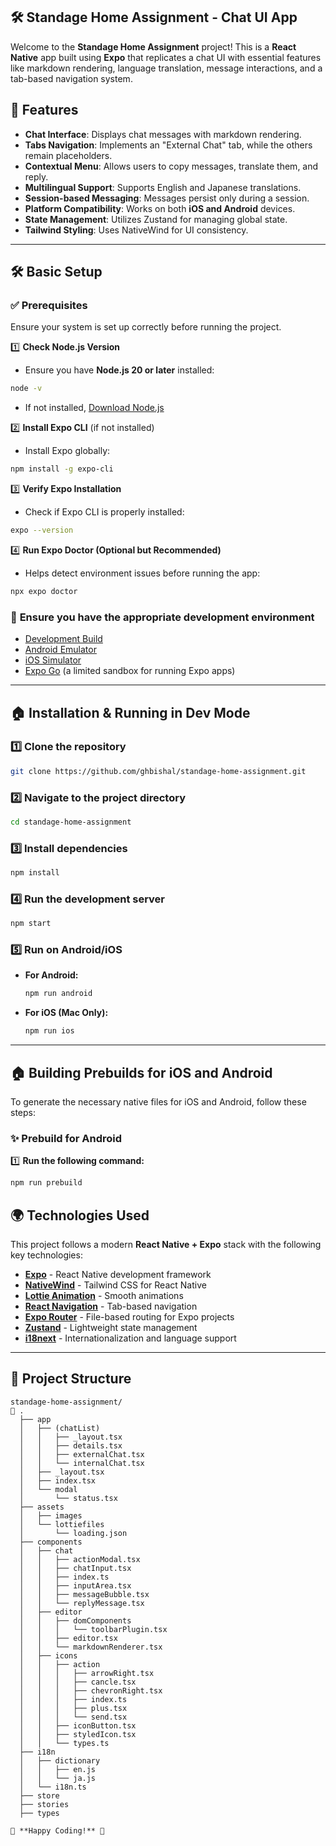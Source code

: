 ## 🛠️ Standage Home Assignment - Chat UI App

Welcome to the **Standage Home Assignment** project! This is a **React Native** app built using **Expo** that replicates a chat UI with essential features like markdown rendering, language translation, message interactions, and a tab-based navigation system.

## 🚀 Features

- **Chat Interface**: Displays chat messages with markdown rendering.
- **Tabs Navigation**: Implements an "External Chat" tab, while the others remain placeholders.
- **Contextual Menu**: Allows users to copy messages, translate them, and reply.
- **Multilingual Support**: Supports English and Japanese translations.
- **Session-based Messaging**: Messages persist only during a session.
- **Platform Compatibility**: Works on both **iOS and Android** devices.
- **State Management**: Utilizes Zustand for managing global state.
- **Tailwind Styling**: Uses NativeWind for UI consistency.

---

## 🛠️ Basic Setup

### ✅ **Prerequisites**

Ensure your system is set up correctly before running the project.

1️⃣ **Check Node.js Version**

- Ensure you have **Node.js 20 or later** installed:

```sh
node -v
```

- If not installed, [Download Node.js](https://nodejs.org/)

2️⃣ **Install Expo CLI** (if not installed)

- Install Expo globally:

```sh
npm install -g expo-cli
```

3️⃣ **Verify Expo Installation**

- Check if Expo CLI is properly installed:

```sh
expo --version
```

4️⃣ **Run Expo Doctor (Optional but Recommended)**

- Helps detect environment issues before running the app:

```sh
npx expo doctor
```

### 📲 **Ensure you have the appropriate development environment**

- [Development Build](https://docs.expo.dev/develop/development-builds/introduction/)
- [Android Emulator](https://docs.expo.dev/workflow/android-studio-emulator/)
- [iOS Simulator](https://docs.expo.dev/workflow/ios-simulator/)
- [Expo Go](https://expo.dev/go) (a limited sandbox for running Expo apps)

---

## 🏠️ Installation & Running in Dev Mode

### 1️⃣ **Clone the repository**

```sh
git clone https://github.com/ghbishal/standage-home-assignment.git
```

### 2️⃣ **Navigate to the project directory**

```sh
cd standage-home-assignment
```

### 3️⃣ **Install dependencies**

```sh
npm install
```

### 4️⃣ **Run the development server**

```sh
npm start
```

### 5️⃣ **Run on Android/iOS**

- **For Android:**

  ```sh
  npm run android
  ```

- **For iOS (Mac Only):**

  ```sh
  npm run ios
  ```

---

## 🏠️ Building Prebuilds for iOS and Android

To generate the necessary native files for iOS and Android, follow these steps:

### ✨ **Prebuild for Android**

1️⃣ **Run the following command:**

```sh
npm run prebuild
```

## 🌍 Technologies Used

This project follows a modern **React Native + Expo** stack with the following key technologies:

- **[Expo](https://expo.dev/)** - React Native development framework
- **[NativeWind](https://www.nativewind.dev/)** - Tailwind CSS for React Native
- **[Lottie Animation](https://airbnb.io/lottie/#/react-native)** - Smooth animations
- **[React Navigation](https://reactnavigation.org/docs/material-top-tab-navigator/)** - Tab-based navigation
- **[Expo Router](https://expo.github.io/router/)** - File-based routing for Expo projects
- **[Zustand](https://github.com/pmndrs/zustand)** - Lightweight state management
- **[i18next](https://react.i18next.com/latest/usetranslation-hook)** - Internationalization and language support

---

## 👤 Project Structure

```plaintext
standage-home-assignment/
🔎 .
  ├── app
  │   ├── (chatList)
  │   │   ├── _layout.tsx
  │   │   ├── details.tsx
  │   │   ├── externalChat.tsx
  │   │   └── internalChat.tsx
  │   ├── _layout.tsx
  │   ├── index.tsx
  │   └── modal
  │       └── status.tsx
  ├── assets
  │   ├── images
  │   └── lottiefiles
  │       └── loading.json
  ├── components
  │   ├── chat
  │   │   ├── actionModal.tsx
  │   │   ├── chatInput.tsx
  │   │   ├── index.ts
  │   │   ├── inputArea.tsx
  │   │   ├── messageBubble.tsx
  │   │   └── replyMessage.tsx
  │   ├── editor
  │   │   ├── domComponents
  │   │   │   └── toolbarPlugin.tsx
  │   │   ├── editor.tsx
  │   │   └── markdownRenderer.tsx
  │   ├── icons
  │   │   ├── action
  │   │   │   ├── arrowRight.tsx
  │   │   │   ├── cancle.tsx
  │   │   │   ├── chevronRight.tsx
  │   │   │   ├── index.ts
  │   │   │   ├── plus.tsx
  │   │   │   └── send.tsx
  │   │   ├── iconButton.tsx
  │   │   ├── styledIcon.tsx
  │   │   └── types.ts
  ├── i18n
  │   ├── dictionary
  │   │   ├── en.js
  │   │   └── ja.js
  │   └── i18n.ts
  ├── store
  ├── stories
  ├── types

🚀 **Happy Coding!** 🎉

```
